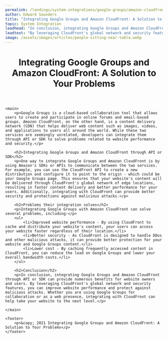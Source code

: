 ```yaml
---
permalink: /landings/system-integrations/google-groups/amazon-cloudfront
author: Edward Saunders
title: "Integrating Google Groups and Amazon CloudFront: A Solution to Your Problems"
topic: System Integration
leadhead: "In conclusion, integrating Google Groups and Amazon CloudFront through API or SDK can provide numerous benefits for website owners and users"
leadtext: "By leveraging CloudFront's global network and security features, you can improve website performance and protect against malicious attacks. Whether you are using Google Groups for collaboration or as a web presence, integrating with CloudFront can help take your website to the next level."
image: /assets/images/articles/people-sitting-near-table.webp
---
```

<div class="arttext">	<header>
		<h1>Integrating Google Groups and Amazon CloudFront: A Solution to Your Problems</h1>
	</header>

	<main>
		<p>Google Groups is a cloud-based collaboration tool that allows users to create and participate in online forums and email-based groups. Amazon CloudFront, on the other hand, is a content delivery network (CDN) that helps deliver web content such as images, videos, and applications to users all around the world. While these two services are seemingly unrelated, developers can integrate them through API or SDK to solve problems related to website performance and security.</p>

		<h2>Integrating Google Groups and Amazon CloudFront through API or SDK</h2>
		<p>One way to integrate Google Groups and Amazon CloudFront is by using Amazon's SDKs or APIs to communicate between the two services. For example, you can use the CloudFront API to create a new distribution and configure it to point to the origin - which could be your Google Groups page. This ensures that your website's content will be delivered through CloudFront's global network of edge locations, resulting in faster content delivery and better performance for your users. Additionally, integrating with CloudFront can provide better security and protections against malicious attacks.</p>

		<h2>Problems their integration solves</h2>
		<p>Integrating Google Groups with Amazon CloudFront can solve several problems, including:</p>
		<ul>
			<li>Improved website performance - By using CloudFront to cache and distribute your website's content, your users can access your website faster regardless of their location.</li>
			<li>Better security - As CloudFront is designed to handle DDos and other malicious attacks, it can provide better protection for your website and Google Groups content.</li>
			<li>Lower cost - By caching frequently accessed content in CloudFront, you can reduce the load on Google Groups and lower your overall bandwidth costs.</li>
		</ul>

		<h2>Conclusion</h2>
		<p>In conclusion, integrating Google Groups and Amazon CloudFront through API or SDK can provide numerous benefits for website owners and users. By leveraging CloudFront's global network and security features, you can improve website performance and protect against malicious attacks. Whether you are using Google Groups for collaboration or as a web presence, integrating with CloudFront can help take your website to the next level.</p>

	</main>

	<footer>
		<p>&copy; 2021 Integrating Google Groups and Amazon CloudFront: A Solution to Your Problems</p>
	</footer>
</div>